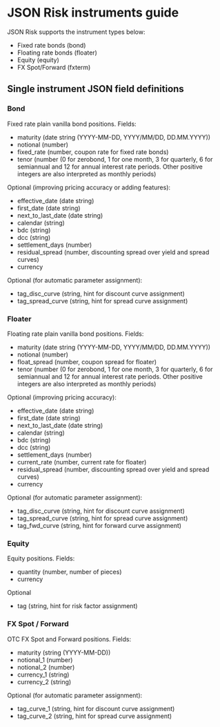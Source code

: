 # JSON Risk instruments guide
JSON Risk supports the instrument types below:

- Fixed rate bonds (bond)
- Floating rate bonds (floater)
- Equity (equity)
- FX Spot/Forward (fxterm)

## Single instrument JSON field definitions
### Bond

Fixed rate plain vanilla bond positions. Fields:

- maturity (date string (YYYY-MM-DD, YYYY/MM/DD, DD.MM.YYYY))
- notional (number)
- fixed_rate (number, coupon rate for fixed rate bonds)
- tenor (number (0 for zerobond, 1 for one month, 3 for quarterly, 6 for semiannual and 12 for annual interest rate periods. Other positive integers are also interpreted as monthly periods)

Optional (improving pricing accuracy or adding features):

- effective\_date (date string)
- first\_date (date string)
- next\_to\_last\_date (date string)
- calendar (string)
- bdc (string)
- dcc (string)
- settlement_days (number)
- residual_spread (number, discounting spread over yield and spread curves)
- currency

Optional (for automatic parameter assignment):

- tag\_disc\_curve (string, hint for discount curve assignment)
- tag\_spread\_curve (string, hint for spread curve assignment)

### Floater

Floating rate plain vanilla bond positions. Fields:

- maturity (date string (YYYY-MM-DD, YYYY/MM/DD, DD.MM.YYYY))
- notional (number)
- float_spread (number, coupon spread for floater)
- tenor (number (0 for zerobond, 1 for one month, 3 for quarterly, 6 for semiannual and 12 for annual interest rate periods. Other positive integers are also interpreted as monthly periods)

Optional (improving pricing accuracy):

- effective\_date (date string)
- first\_date (date string)
- next\_to\_last\_date (date string)
- calendar (string)
- bdc (string)
- dcc (string)
- settlement_days (number)
- current_rate (number, current rate for floater)
- residual_spread (number, discounting spread over yield and spread curves)
- currency

Optional (for automatic parameter assignment):

- tag\_disc\_curve (string, hint for discount curve assignment)
- tag\_spread\_curve (string, hint for spread curve assignment)
- tag\_fwd\_curve (string, hint for forward curve assignment)


### Equity

Equity positions. Fields:

- quantity (number, number of pieces)
- currency

Optional

- tag (string, hint for risk factor assignment)


### FX Spot / Forward

OTC FX Spot and Forward positions. Fields:

- maturity (string (YYYY-MM-DD))
- notional_1 (number)
- notional_2 (number)
- currency_1 (string)
- currency_2 (string)

Optional (for automatic parameter assignment):

- tag\_curve_1 (string, hint for discount curve assignment)
- tag\_curve_2 (string, hint for spread curve assignment)

